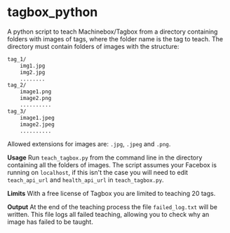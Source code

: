 # tagbox_python
A python script to teach Machinebox/Tagbox from a directory containing folders with images of tags, where the folder name is the tag to teach. The directory must contain folders of images with the structure:

```bash
tag_1/
    img1.jpg
    img2.jpg
    ........
tag_2/
    image1.png
    image2.png
    ..........
tag_3/
    image1.jpeg
    image2.jpeg
    ..........    
```
Allowed extensions for images are: `.jpg`, `.jpeg` and `.png`.

**Usage** Run `teach_tagbox.py` from the command line in the directory containing all the folders of images. The script assumes your Facebox is running on `localhost`, if this isn't the case you will need to edit `teach_api_url` and `health_api_url` in `teach_tagbox.py`.

**Limits** With a free license of Tagbox you are limited to teaching 20 tags.

**Output** At the end of the teaching process the file `failed_log.txt` will be written. This file logs all failed teaching, allowing you to check why an image has failed to be taught.
